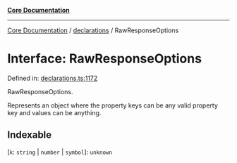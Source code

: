 [**Core Documentation**](../../README.md)

***

[Core Documentation](../../README.md) / [declarations](../README.md) / RawResponseOptions

# Interface: RawResponseOptions

Defined in: [declarations.ts:1172](https://github.com/stonemjs/core/blob/b1f29857c7f1e529739f22d486494bed3b22d2c6/src/declarations.ts#L1172)

RawResponseOptions.

Represents an object where the property keys can be any valid property key and values can be anything.

## Indexable

\[`k`: `string` \| `number` \| `symbol`\]: `unknown`
